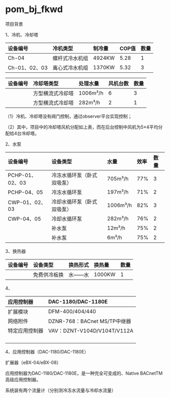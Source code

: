# pom\_bj\_fkwd

项目背景

1、冷机、冷却塔

| 设备编号 | 冷机类型 | 制冷量 | COP值 | 数量 |
| :--- | :--- | :--- | :--- | :--- |
| Ch-04 | 螺杆式冷水机组 | 4924KW | 5.28 | 1 |
| Ch-01、02、03 | 离心式冷水机组 | 1370KW | 5.32 | 3 |

| 设备编号 | 冷却塔类型 | 处理水量 | 风机台数 | 数量 |
| :--- | :--- | :--- | :--- | :--- |
|  | 方型横流式冷却塔 | 1006m³/h | 6 | 3 |
|  | 方型横流式冷却塔 | 282m³/h | 2 | 1 |

（1）冷机、冷却塔没有阀门控制，通过observer平台实现控制；

（2）其中，项目中的冷却塔风机分配如上表，而在后台控制中风机为5×4平均分配给4台冷却塔。

2、水泵

| 设备编号 | 设备类型 | 水量 | 效率 | 数量 |
| :--- | :--- | :--- | :--- | :--- |
| PCHP-01、02、03 | 冷冻水循环泵（卧式双吸泵） | 705m³/h | 77% | 3 |
| PCHP-04、05 | 冷冻水循环泵 | 197m³/h | 71% | 2 |
| CWP-01、02、03 | 冷却水循环泵（卧式双吸泵） | 1006m³/h | 82% | 3 |
| CWP-04、05 | 冷却水循环泵 | 282m³/h | 76% | 2 |
|  | 补水泵 | 12m³/h | 75% | 2 |
|  | 补水泵 | 6m³/h | 75% | 2 |

3、换热器

| 设备编号 | 设备类型 | 换热形式 | 换热量 | 数量 |
| :--- | :--- | :--- | :--- | :--- |
|  | 免费供冷板换 | 水——水 | 1000KW | 1 |

4、

| 应用控制器 | DAC-1180/DAC-1180E |
| :--- | :--- |
| 扩展模块 | DFM-400/404/440 |
| 网络附件 | DZNR-768：BACnet MS/TP中继器 |
| 特定应用控制器                                                                              | VAV：DZNT-V104D/V104T/V112A |
|  |  |
|  |  |
|  |  |
|  |  |

4、应用控制器（DAC-1180/DAC-1180E）

扩展器（eBX-04/eBX-08）

应用控制器为DAC-1180/DAC-1180E，是一种完全可变成的、Native BACnetTM高级应用控制器。

系统装有两个流量计（分别测冷冻水流量与冷却水流量）

